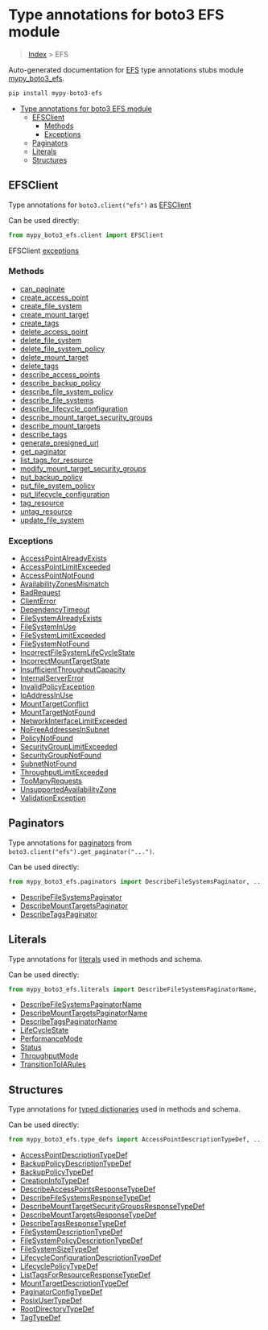 # Type annotations for boto3 EFS module

> [Index](../index.md) > EFS

Auto-generated documentation for [EFS](https://boto3.amazonaws.com/v1/documentation/api/latest/reference/services/efs.html#EFS)
type annotations stubs module [mypy_boto3_efs](https://pypi.org/project/mypy-boto3-efs/).

```bash
pip install mypy-boto3-efs
```

- [Type annotations for boto3 EFS module](#type-annotations-for-boto3-efs-module)
  - [EFSClient](#efsclient)
    - [Methods](#methods)
    - [Exceptions](#exceptions)
  - [Paginators](#paginators)
  - [Literals](#literals)
  - [Structures](#structures)

## EFSClient

Type annotations for  `boto3.client("efs")` as [EFSClient](./client.md)

Can be used directly:

```python
from mypy_boto3_efs.client import EFSClient
```


EFSClient [exceptions](./client.md#exceptions)



### Methods
- [can_paginate](./client.md#can-paginate)
- [create_access_point](./client.md#create-access-point)
- [create_file_system](./client.md#create-file-system)
- [create_mount_target](./client.md#create-mount-target)
- [create_tags](./client.md#create-tags)
- [delete_access_point](./client.md#delete-access-point)
- [delete_file_system](./client.md#delete-file-system)
- [delete_file_system_policy](./client.md#delete-file-system-policy)
- [delete_mount_target](./client.md#delete-mount-target)
- [delete_tags](./client.md#delete-tags)
- [describe_access_points](./client.md#describe-access-points)
- [describe_backup_policy](./client.md#describe-backup-policy)
- [describe_file_system_policy](./client.md#describe-file-system-policy)
- [describe_file_systems](./client.md#describe-file-systems)
- [describe_lifecycle_configuration](./client.md#describe-lifecycle-configuration)
- [describe_mount_target_security_groups](./client.md#describe-mount-target-security-groups)
- [describe_mount_targets](./client.md#describe-mount-targets)
- [describe_tags](./client.md#describe-tags)
- [generate_presigned_url](./client.md#generate-presigned-url)
- [get_paginator](./client.md#get-paginator)
- [list_tags_for_resource](./client.md#list-tags-for-resource)
- [modify_mount_target_security_groups](./client.md#modify-mount-target-security-groups)
- [put_backup_policy](./client.md#put-backup-policy)
- [put_file_system_policy](./client.md#put-file-system-policy)
- [put_lifecycle_configuration](./client.md#put-lifecycle-configuration)
- [tag_resource](./client.md#tag-resource)
- [untag_resource](./client.md#untag-resource)
- [update_file_system](./client.md#update-file-system)




### Exceptions
- [AccessPointAlreadyExists](./client.md#accesspointalreadyexists)
- [AccessPointLimitExceeded](./client.md#accesspointlimitexceeded)
- [AccessPointNotFound](./client.md#accesspointnotfound)
- [AvailabilityZonesMismatch](./client.md#availabilityzonesmismatch)
- [BadRequest](./client.md#badrequest)
- [ClientError](./client.md#clienterror)
- [DependencyTimeout](./client.md#dependencytimeout)
- [FileSystemAlreadyExists](./client.md#filesystemalreadyexists)
- [FileSystemInUse](./client.md#filesysteminuse)
- [FileSystemLimitExceeded](./client.md#filesystemlimitexceeded)
- [FileSystemNotFound](./client.md#filesystemnotfound)
- [IncorrectFileSystemLifeCycleState](./client.md#incorrectfilesystemlifecyclestate)
- [IncorrectMountTargetState](./client.md#incorrectmounttargetstate)
- [InsufficientThroughputCapacity](./client.md#insufficientthroughputcapacity)
- [InternalServerError](./client.md#internalservererror)
- [InvalidPolicyException](./client.md#invalidpolicyexception)
- [IpAddressInUse](./client.md#ipaddressinuse)
- [MountTargetConflict](./client.md#mounttargetconflict)
- [MountTargetNotFound](./client.md#mounttargetnotfound)
- [NetworkInterfaceLimitExceeded](./client.md#networkinterfacelimitexceeded)
- [NoFreeAddressesInSubnet](./client.md#nofreeaddressesinsubnet)
- [PolicyNotFound](./client.md#policynotfound)
- [SecurityGroupLimitExceeded](./client.md#securitygrouplimitexceeded)
- [SecurityGroupNotFound](./client.md#securitygroupnotfound)
- [SubnetNotFound](./client.md#subnetnotfound)
- [ThroughputLimitExceeded](./client.md#throughputlimitexceeded)
- [TooManyRequests](./client.md#toomanyrequests)
- [UnsupportedAvailabilityZone](./client.md#unsupportedavailabilityzone)
- [ValidationException](./client.md#validationexception)






## Paginators

Type annotations for [paginators](./paginators.md) from `boto3.client("efs").get_paginator("...")`.

Can be used directly:

```python
from mypy_boto3_efs.paginators import DescribeFileSystemsPaginator, ...
```

- [DescribeFileSystemsPaginator](./paginators.md#describefilesystemspaginator)
- [DescribeMountTargetsPaginator](./paginators.md#describemounttargetspaginator)
- [DescribeTagsPaginator](./paginators.md#describetagspaginator)






## Literals

Type annotations for [literals](./literals.md) used in methods and schema.

Can be used directly:

```python
from mypy_boto3_efs.literals import DescribeFileSystemsPaginatorName, ...
```

- [DescribeFileSystemsPaginatorName](./literals.md#describefilesystemspaginatorname)
- [DescribeMountTargetsPaginatorName](./literals.md#describemounttargetspaginatorname)
- [DescribeTagsPaginatorName](./literals.md#describetagspaginatorname)
- [LifeCycleState](./literals.md#lifecyclestate)
- [PerformanceMode](./literals.md#performancemode)
- [Status](./literals.md#status)
- [ThroughputMode](./literals.md#throughputmode)
- [TransitionToIARules](./literals.md#transitiontoiarules)




## Structures


Type annotations for [typed dictionaries](./type_defs.md) used in methods and schema.

Can be used directly:

```python
from mypy_boto3_efs.type_defs import AccessPointDescriptionTypeDef, ...
```

- [AccessPointDescriptionTypeDef](./type_defs.md#accesspointdescriptiontypedef)
- [BackupPolicyDescriptionTypeDef](./type_defs.md#backuppolicydescriptiontypedef)
- [BackupPolicyTypeDef](./type_defs.md#backuppolicytypedef)
- [CreationInfoTypeDef](./type_defs.md#creationinfotypedef)
- [DescribeAccessPointsResponseTypeDef](./type_defs.md#describeaccesspointsresponsetypedef)
- [DescribeFileSystemsResponseTypeDef](./type_defs.md#describefilesystemsresponsetypedef)
- [DescribeMountTargetSecurityGroupsResponseTypeDef](./type_defs.md#describemounttargetsecuritygroupsresponsetypedef)
- [DescribeMountTargetsResponseTypeDef](./type_defs.md#describemounttargetsresponsetypedef)
- [DescribeTagsResponseTypeDef](./type_defs.md#describetagsresponsetypedef)
- [FileSystemDescriptionTypeDef](./type_defs.md#filesystemdescriptiontypedef)
- [FileSystemPolicyDescriptionTypeDef](./type_defs.md#filesystempolicydescriptiontypedef)
- [FileSystemSizeTypeDef](./type_defs.md#filesystemsizetypedef)
- [LifecycleConfigurationDescriptionTypeDef](./type_defs.md#lifecycleconfigurationdescriptiontypedef)
- [LifecyclePolicyTypeDef](./type_defs.md#lifecyclepolicytypedef)
- [ListTagsForResourceResponseTypeDef](./type_defs.md#listtagsforresourceresponsetypedef)
- [MountTargetDescriptionTypeDef](./type_defs.md#mounttargetdescriptiontypedef)
- [PaginatorConfigTypeDef](./type_defs.md#paginatorconfigtypedef)
- [PosixUserTypeDef](./type_defs.md#posixusertypedef)
- [RootDirectoryTypeDef](./type_defs.md#rootdirectorytypedef)
- [TagTypeDef](./type_defs.md#tagtypedef)
